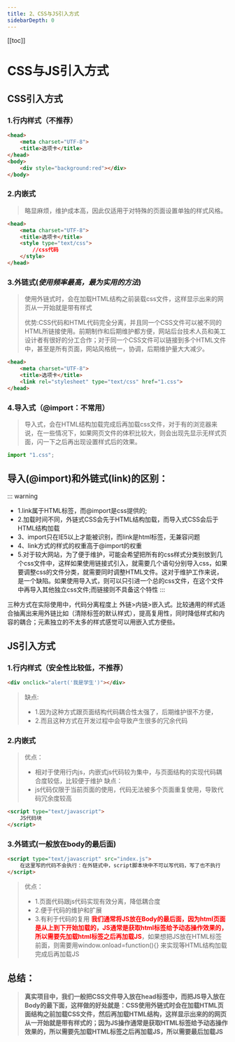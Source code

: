 ```yaml
---
title: 2、CSS与JS引入方式
sidebarDepth: 0
---
```

[[toc]]
# CSS与JS引入方式

## CSS引入方式
### 1.行内样式（不推荐）
```html
<head>
    <meta charset="UTF-8">
    <title>选项卡</title>
</head>
<body>
	<div style="background:red"></div>
</body>
```
### 2.内嵌式
>略显麻烦，维护成本高，因此仅适用于对特殊的页面设置单独的样式风格。
```html
<head>
    <meta charset="UTF-8">
    <title>选项卡</title>
    <style type="text/css">
        //css代码
    </style>
</head>
```
### 3.外链式(*使用频率最高，最为实用的方法*)
>使用外链式时，会在加载HTML结构之前装载css文件，这样显示出来的网页从一开始就是带有样式
>
>优势:CSS代码和HTML代码完全分离，并且同一个CSS文件可以被不同的HTML所链接使用。前期制作和后期维护都方便，网站后台技术人员和美工设计者有很好的分工合作；对于同一个CSS文件可以链接到多个HTML文件中，甚至是所有页面，网站风格统一，协调，后期维护量大大减少。
>
```html
<head>
    <meta charset="UTF-8">
    <title>选项卡</title>
    <link rel="stylesheet" type="text/css" href="1.css">
</head>
```
### 4.导入式（@import：不常用）
>导入式，会在HTML结构加载完成后再加载css文件，对于有的浏览器来说，在一些情况下，如果网页文件的体积比较大，则会出现先显示无样式页面，闪一下之后再出现设置样式后的效果。
```javascript
import "1.css";
```
## 导入(@import)和外链式(link)的区别：
::: warning
- 1.link属于HTML标签，而@import是css提供的;
- 2.加载时间不同，外链式CSS会先于HTML结构加载，而导入式CSS会后于HTML结构加载
- 3、import只在IE5以上才能被识别，而link是html标签，无兼容问题
- 4、link方式的样式的权重高于@import的权重
- 5.对于较大网站，为了便于维护，可能会希望把所有的css样式分类别放到几个css文件中，这样如果使用链接式引入，就需要几个语句分别导入css，如果要调整css的文件分类，就需要同时调整HTML文件。这对于维护工作来说，是一个缺陷。如果使用导入式，则可以只引进一个总的css文件，在这个文件中再导入其他独立css文件;而链接则不具备这个特性
:::

三种方式在实际使用中，代码分离程度上 外链>内链>嵌入式。比较通用的样式适合抽离出来用外链比如（清除标签的默认样式），提高复用性，同时降低样式和内容的耦合；元素独立的不太多的样式感觉可以用嵌入式方便些。
## JS引入方式
### **1.行内样式（安全性比较低，不推荐）**
```html
<div onclick="alert('我是学生')"></div>
```
>缺点:
>- 1.因为这种方式跟页面结构代码耦合性太强了，后期维护很不方便，
>- 2.而且这种方式在开发过程中会导致产生很多的冗余代码

### **2.内嵌式**
>优点：
>- 相对于使用行内js，内嵌式js代码较为集中，与页面结构的实现代码耦合度较低，比较便于维护
>缺点：
>- js代码仅限于当前页面的使用，代码无法被多个页面重复使用，导致代码冗余度较高
```html
<script type="text/javascript">
	JS代码块
</script>
```
### **3.外链式**(一般放在body的最后面)
```html
<script type="text/javascript" src="index.js">
	在这里写的代码不会执行：在外链式中，script脚本块中不可以写代码，写了也不执行
</script>
```
>优点：
>- 1.页面代码跟js代码实现有效分离，降低耦合度
>- 2.便于代码的维护和扩展
>- 3.有利于代码的复用
**<font color=red>我们通常将JS放在Body的最后面，因为html页面是从上到下开始加载的，JS通常是获取html标签给予动态操作效果的，所以需要先加载html标签之后再加载JS</font>**，如果想把JS放在HTML标签前面，则需要用window.onload=function(){} 来实现等HTML结构加载完成后再加载JS
## 总结：
> **真实项目中，我们一般把CSS文件导入放在head标签中，而把JS导入放在Body的最下面，这样做的好处就是：CSS使用外链式时会在加载HTML页面结构之前加载CSS文件，然后再加载HTML结构，这样显示出来的的网页从一开始就是带有样式的；因为JS操作通常是获取HTML标签给予动态操作效果的，所以需要先加载HTML标签之后再加载JS，所以需要最后加载JS**